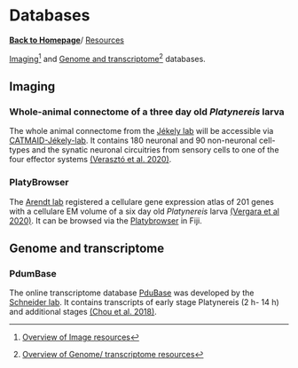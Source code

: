 # Databases

[**Back to Homepage**](index.md)/ [Resources](resources.md)

[Imaging](#imaging)[^1] and [Genome and transcriptome](#genome-and-transcriptome)[^2] databases.


## Imaging

### Whole-animal connectome of a three day old *Platynereis* larva

The whole animal connectome from the [Jékely lab](labs.md#jékely-lab) will be accessible via [CATMAID-Jékely-lab](https://catmaid.jekelylab.ex.ac.uk). It contains 180 neuronal and 90 non-neuronal cell-types and the synatic neuronal circuitries from sensory cells to one of the four effector systems [(Verasztó et al. 2020)](https://www.biorxiv.org/content/10.1101/2020.08.21.260984v2).

### PlatyBrowser 

The [Arendt lab](labs.md#arendt-lab) registered a cellulare gene expression atlas of 201 genes with a cellulare EM volume of a six day old *Platynereis* larva [(Vergara et al 2020)](https://www.biorxiv.org/content/10.1101/2020.02.26.961037v1). It can be browsed via the [Platybrowser](https://github.com/mobie/mobie-viewer-fiji#mmb-fiji) in Fiji.


## Genome and transcriptome

### PdumBase

The online transcriptome database [PduBase](http://pdumbase.gdcb.iastate.edu) was developed by the [Schneider lab](labs.md#schneider-lab). It contains transcripts of early stage Platynereis (2 h- 14 h) and additional stages [(Chou et al. 2018)](https://link.springer.com/article/10.1186/s12864-018-4987-0). 

[^1]: [Overview of Image resources](https://github.com/platynereis/resources/wiki/Imaging)

[^2]: [Overview of Genome/ transcriptome resources](https://github.com/platynereis/resources/wiki/Sequences)

